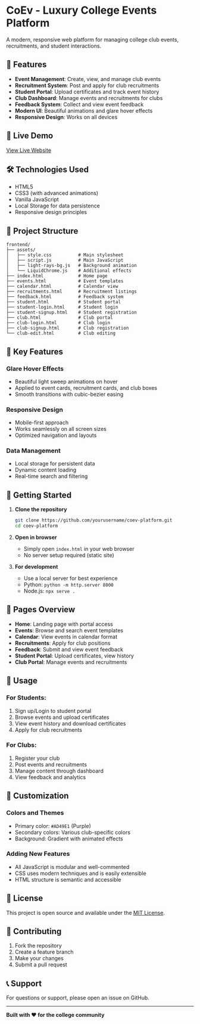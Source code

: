 # CoEv - Luxury College Events Platform

A modern, responsive web platform for managing college club events, recruitments, and student interactions.

## 🌟 Features

- **Event Management**: Create, view, and manage club events
- **Recruitment System**: Post and apply for club recruitments
- **Student Portal**: Upload certificates and track event history
- **Club Dashboard**: Manage events and recruitments for clubs
- **Feedback System**: Collect and view event feedback
- **Modern UI**: Beautiful animations and glare hover effects
- **Responsive Design**: Works on all devices

## 🚀 Live Demo

[View Live Website](https://yourusername.github.io/coev-platform)

## 🛠️ Technologies Used

- HTML5
- CSS3 (with advanced animations)
- Vanilla JavaScript
- Local Storage for data persistence
- Responsive design principles

## 📁 Project Structure

```
frontend/
├── assets/
│   ├── style.css          # Main stylesheet
│   ├── script.js          # Main JavaScript
│   ├── light-rays-bg.js   # Background animation
│   └── LiquidChrome.js    # Additional effects
├── index.html             # Home page
├── events.html            # Event templates
├── calendar.html          # Calendar view
├── recruitments.html      # Recruitment listings
├── feedback.html          # Feedback system
├── student.html           # Student portal
├── student-login.html     # Student login
├── student-signup.html    # Student registration
├── club.html              # Club portal
├── club-login.html        # Club login
├── club-signup.html       # Club registration
└── club-edit.html         # Club editing
```

## 🎨 Key Features

### **Glare Hover Effects**
- Beautiful light sweep animations on hover
- Applied to event cards, recruitment cards, and club boxes
- Smooth transitions with cubic-bezier easing

### **Responsive Design**
- Mobile-first approach
- Works seamlessly on all screen sizes
- Optimized navigation and layouts

### **Data Management**
- Local storage for persistent data
- Dynamic content loading
- Real-time search and filtering

## 🚀 Getting Started

1. **Clone the repository**
   ```bash
   git clone https://github.com/yourusername/coev-platform.git
   cd coev-platform
   ```

2. **Open in browser**
   - Simply open `index.html` in your web browser
   - No server setup required (static site)

3. **For development**
   - Use a local server for best experience
   - Python: `python -m http.server 8000`
   - Node.js: `npx serve .`

## 📱 Pages Overview

- **Home**: Landing page with portal access
- **Events**: Browse and search event templates
- **Calendar**: View events in calendar format
- **Recruitments**: Apply for club positions
- **Feedback**: Submit and view event feedback
- **Student Portal**: Upload certificates, view history
- **Club Portal**: Manage events and recruitments

## 🎯 Usage

### **For Students:**
1. Sign up/Login to student portal
2. Browse events and upload certificates
3. View event history and download certificates
4. Apply for club recruitments

### **For Clubs:**
1. Register your club
2. Post events and recruitments
3. Manage content through dashboard
4. View feedback and analytics

## 🔧 Customization

### **Colors and Themes**
- Primary color: `#AD49E1` (Purple)
- Secondary colors: Various club-specific colors
- Background: Gradient with animated effects

### **Adding New Features**
- All JavaScript is modular and well-commented
- CSS uses modern techniques and is easily extensible
- HTML structure is semantic and accessible

## 📄 License

This project is open source and available under the [MIT License](LICENSE).

## 🤝 Contributing

1. Fork the repository
2. Create a feature branch
3. Make your changes
4. Submit a pull request

## 📞 Support

For questions or support, please open an issue on GitHub.

---

**Built with ❤️ for the college community** 
